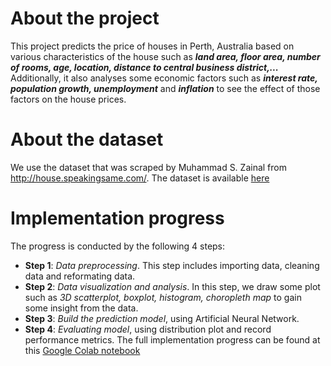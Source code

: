 # About the project
This project predicts the price of houses in Perth, Australia based on various characteristics of the house such as ***land area, floor area, number of rooms, age, location, distance to central business district,...***
Additionally, it also analyses some economic factors such as ***interest rate, population growth, unemployment*** and ***inflation*** to see the effect of those factors on the house prices.
# About the dataset
We use the dataset that was scraped by Muhammad S. Zainal from http://house.speakingsame.com/. The dataset is available [here](https://www.kaggle.com/datasets/syuzai/perth-house-prices)
# Implementation progress
The progress is conducted by the following 4 steps:
- **Step 1**: *Data preprocessing*. This step includes importing data, cleaning data and reformating data.
- **Step 2**: *Data visualization and analysis*. In this step, we draw some plot such as *3D scatterplot, boxplot, histogram, choropleth map* to gain some insight from the data.
- **Step 3**: *Build the prediction model*, using Artificial Neural Network.
- **Step 4**: *Evaluating model*, using distribution plot and record performance metrics.
The full implementation progress can be found at this [Google Colab notebook](https://colab.research.google.com/drive/1Cgo86HBPaPW45Hkt3jHIwkgOU1EY8vgL)
